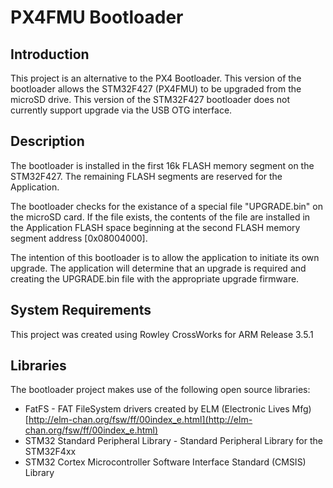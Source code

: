 # PX4FMU Bootloader

## Introduction
This project is an alternative to the PX4 Bootloader. This version of the bootloader allows the STM32F427 (PX4FMU) to be upgraded from the microSD drive. This version of the STM32F427 bootloader does not currently support upgrade via the USB OTG interface.

## Description
The bootloader is installed in the first 16k FLASH memory segment on the STM32F427. The remaining FLASH segments are reserved for the Application.

The bootloader checks for the existance of a special file "UPGRADE.bin" on the microSD card.  If the file exists, the contents of the file are installed in the Application FLASH space beginning at the second FLASH memory segment address [0x08004000].

The intention of this bootloader is to allow the application to initiate its own upgrade.  The application will determine that an upgrade is required and creating the UPGRADE.bin file with the appropriate upgrade firmware.

## System Requirements
This project was created using Rowley CrossWorks for ARM Release 3.5.1

## Libraries
The bootloader project makes use of the following open source libraries:

* FatFS - FAT FileSystem drivers created by ELM (Electronic Lives Mfg) [http://elm-chan.org/fsw/ff/00index_e.html](http://elm-chan.org/fsw/ff/00index_e.html)
* STM32 Standard Peripheral Library - Standard Peripheral Library for the STM32F4xx
* STM32 Cortex Microcontroller Software Interface Standard (CMSIS) Library